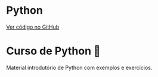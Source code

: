 # Python

[Ver código no GitHub](https://github.com/Estudosecursos/curso-python)

<!-- ~/Projetos/curso-python/README.md -->
# Curso de Python 🐍

Material introdutório de Python com exemplos e exercícios.
